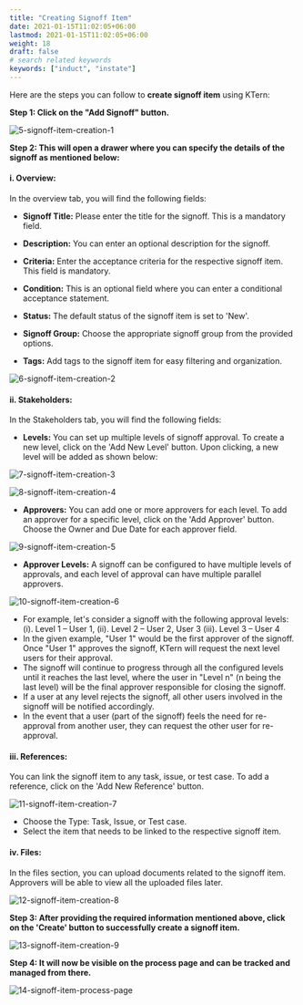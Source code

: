 ```yaml
---
title: "Creating Signoff Item"
date: 2021-01-15T11:02:05+06:00
lastmod: 2021-01-15T11:02:05+06:00
weight: 18
draft: false
# search related keywords
keywords: ["induct", "instate"]
---
```


Here are the steps you can follow to **create signoff item** using KTern:

**Step 1: Click on the "Add Signoff" button.**

![5-signoff-item-creation-1](https://storage.googleapis.com/ktern-public-files/product-documentation/Signoffs/5-signoff-item-creation-1.png)

**Step 2: This will open a drawer where you can specify the details of the signoff as mentioned below:**

#### i. Overview: 

In the overview tab, you will find the following fields:
<ul>
   <li>

   **Signoff Title:** Please enter the title for the signoff. This is a mandatory field. 
   </li>
   <li>

   **Description:** You can enter an optional description for the signoff. 
   </li>
   <li>

   **Criteria:** Enter the acceptance criteria for the respective signoff item. This field is mandatory. 
   </li>
   <li>

   **Condition:** This is an optional field where you can enter a conditional acceptance statement. 
   </li> 
   <li>

   **Status:** The default status of the signoff item is set to 'New'. 
   </li>
   <li>

   **Signoff Group:** Choose the appropriate signoff group from the provided options.
   </li> 
   <li>

   **Tags:** Add tags to the signoff item for easy filtering and organization.
   </li>
</ul>

![6-signoff-item-creation-2](https://storage.googleapis.com/ktern-public-files/product-documentation/Signoffs/6-signoff-item-creation-2.png)

#### ii. Stakeholders: 

In the Stakeholders tab, you will find the following fields:
<ul>
   <li>

   **Levels:** You can set up multiple levels of signoff approval. To create a new level, click on the 'Add New Level' button. Upon clicking, a new level will be added as shown below:
   </li>
</ul>

![7-signoff-item-creation-3](https://storage.googleapis.com/ktern-public-files/product-documentation/Signoffs/7-signoff-item-creation-3.png)

![8-signoff-item-creation-4](https://storage.googleapis.com/ktern-public-files/product-documentation/Signoffs/8-signoff-item-creation-4.png)
<ul>
   <li>

   **Approvers:** You can add one or more approvers for each level. To add an approver for a specific level, click on the 'Add Approver' button. Choose the Owner and Due Date for each approver field.
   </li>
</ul>

![9-signoff-item-creation-5](https://storage.googleapis.com/ktern-public-files/product-documentation/Signoffs/9-signoff-item-creation-5.png)
<ul>
   <li>

   **Approver Levels:** A signoff can be configured to have multiple levels of approvals, and each level of approval can have multiple parallel approvers.
   </li>
</ul>

![10-signoff-item-creation-6](https://storage.googleapis.com/ktern-public-files/product-documentation/Signoffs/10-signoff-item-creation-6.png)
   <ul>
      <li>
      For example, let's consider a signoff with the following approval levels: 
         (i). Level 1 – User 1, 
         (ii). Level 2 – User 2, User 3 
         (iii). Level 3 – User 4
      </li>
      <li>
      In the given example, "User 1" would be the first approver of the signoff. Once "User 1" approves the signoff, KTern will request the next level users for their approval.
      </li>
      <li>
      The signoff will continue to progress through all the configured levels until it reaches the last level, where the user in "Level n" (n being the last level) will be the final approver responsible for closing the signoff.
      </li>
      <li>
      If a user at any level rejects the signoff, all other users involved in the signoff will be notified accordingly.
      </li>
      <li>
      In the event that a user (part of the signoff) feels the need for re-approval from another user, they can request the other user for re-approval.
      </li>
   </ul>
</ul>

#### iii. References: 

You can link the signoff item to any task, issue, or test case. To add a reference, click on the 'Add New Reference' button.

![11-signoff-item-creation-7](https://storage.googleapis.com/ktern-public-files/product-documentation/Signoffs/11-signoff-item-creation-7.png)
<ul>
   <li>
   Choose the Type: Task, Issue, or Test case.
   </li>
   <li>
   Select the item that needs to be linked to the respective signoff item.
   </li>
</ul>

#### iv.	Files: 

In the files section, you can upload documents related to the signoff item. Approvers will be able to view all the uploaded files later.

![12-signoff-item-creation-8](https://storage.googleapis.com/ktern-public-files/product-documentation/Signoffs/12-signoff-item-creation-8.png)

**Step 3: After providing the required information mentioned above, click on the 'Create' button to successfully create a signoff item.**

![13-signoff-item-creation-9](https://storage.googleapis.com/ktern-public-files/product-documentation/Signoffs/13-signoff-item-creation-9.png)

**Step 4: It will now be visible on the process page and can be tracked and managed from there.**

![14-signoff-item-process-page](https://storage.googleapis.com/ktern-public-files/product-documentation/Signoffs/14-signoff-item-process-page.png)
